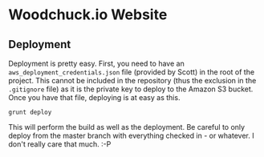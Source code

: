 Woodchuck.io Website
=====================





Deployment
----------

Deployment is pretty easy.
First, you need to have an `aws_deployment_credentials.json` file (provided by Scott) in the root of the project. This cannot be included in the repository (thus the exclusion in the `.gitignore` file) as it is the private key to deploy to the Amazon S3 bucket.
 Once you have that file, deploying is at easy as this.

    grunt deploy

This will perform the build as well as the deployment. 
Be careful to only deploy from the master branch with everything checked in - or whatever. I don't really care that much. :-P 